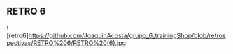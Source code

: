 ## RETRO 6

![retro6]https://github.com/JoaquinAcosta/grupo_6_trainingShop/blob/retrospectivas/RETRO%206/RETRO%20(6).jpg